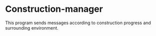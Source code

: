 # Construction-manager
This program sends messages according to construction progress and surrounding environment.
